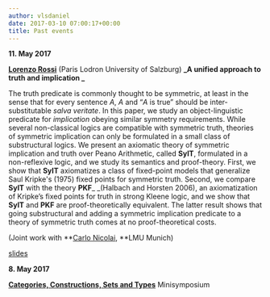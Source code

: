 ```yaml
---
author: vlsdaniel
date: 2017-03-10 07:00:17+00:00
title: Past events
---
```


**11. May 2017**

**[Lorenzo Rossi](https://www.uni-salzburg.at/index.php?id=205666)** (Paris Lodron University of Salzburg)
**_A unified approach to truth and implication _**

The truth predicate is commonly thought to be symmetric, at least in the sense that for every sentence _A_, _A_ and “_A_ is true” should be inter-substitutable _salva veritate_. In this paper, we study an object-linguistic predicate for _implication_ obeying similar symmetry requirements. While several non-classical logics are compatible with symmetric truth, theories of symmetric implication can only be formulated in a small class of substructural logics. We present an axiomatic theory of symmetric implication and truth over Peano Arithmetic, called **SyIT**, formulated in a non-reflexive logic, and we study its semantics and proof-theory. First, we show that **SyIT** axiomatizes a class of fixed-point models that generalize Saul Kripke's (1975) fixed points for symmetric truth. Second, we compare **SyIT** with the theory **PKF**_ _(Halbach and Horsten 2006), an axiomatization of Kripke’s fixed points for truth in strong Kleene logic, and we show that **SyIT** and **PKF** are proof-theoretically equivalent. The latter result shows that going substructural and adding a symmetric implication predicate to a theory of symmetric truth comes at no proof-theoretical costs.

(Joint work with **[Carlo Nicolai](http://www.mcmp.philosophie.uni-muenchen.de/people/faculty/nicolai_carlo/index.html), **LMU Munich)

[slides](/files/truth_implication.pdf)

**8. May 2017**

[**Categories, Constructions, Sets and Types**](/minisymposium/)
Minisymposium

